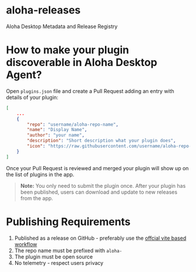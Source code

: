 # aloha-releases
Aloha Desktop Metadata and Release Registry

# How to make your plugin discoverable in Aloha Desktop Agent?

Open `plugins.json` file and create a Pull Request adding an entry with details of your plugin:

```json
[
    ...
    {
        "repo": "username/aloha-repo-name",
        "name": "Display Name",
        "author": "your name",
        "description": "Short description what your plugin does",
        "icon": "https://raw.githubusercontent.com/username/aloha-repo-name/refs/heads/main/public/icon.svg"
    }
]
```

Once your Pull Request is reviewed and merged your plugin will show up on the list of plugins in the app.

> **Note:** You only need to submit the plugin once. After your plugin has been published, users can download and update to new releases from the app.

# Publishing Requirements

1. Published as a release on GitHub - preferably use the [offcial vite based workflow](https://github.com/antarasi/vite-aloha)
1. The repo name must be prefixed with `aloha-`
1. The plugin must be open source
1. No telemetry - respect users privacy